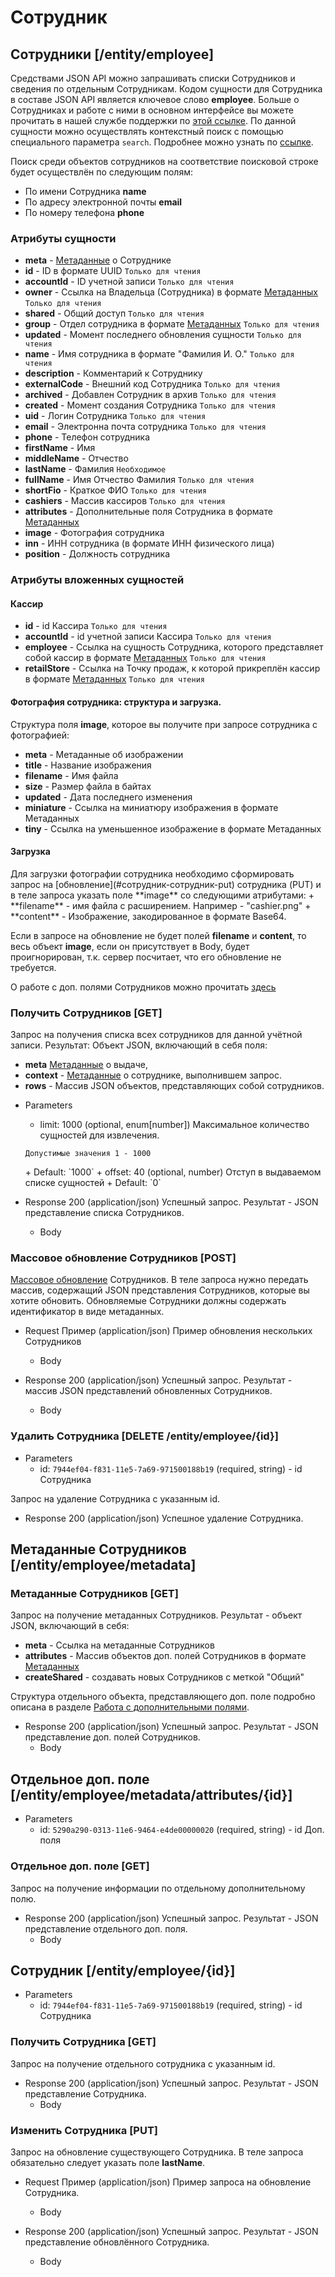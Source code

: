 <!-- include(metadata.apib) -->

# Сотрудник
## Сотрудники [/entity/employee]
Средствами JSON API можно запрашивать списки Сотрудников и сведения по отдельным Сотрудникам. Кодом сущности для Сотрудника в составе JSON API является ключевое слово **employee**. Больше о Сотрудниках и работе с ними в основном интерфейсе вы можете прочитать в нашей службе поддержки по [этой ссылке](https://support.moysklad.ru/hc/ru/articles/204019656-%D0%A1%D0%BE%D1%82%D1%80%D1%83%D0%B4%D0%BD%D0%B8%D0%BA%D0%B8).
По данной сущности можно осуществлять контекстный поиск с помощью специального параметра `search`. Подробнее можно узнать по [ссылке](/api/remap/1.2/doc/index.html#header-контекстный-поиск).

Поиск среди объектов сотрудников на соответствие поисковой строке будет осуществлён по следующим полям:
+ По имени Сотрудника **name**
+ По адресу электронной почты **email**
+ По номеру телефона **phone**

### Атрибуты сущности
+ **meta** - [Метаданные](/api/remap/1.2/doc/index.html#header-метаданные) о Сотруднике
+ **id** - ID в формате UUID `Только для чтения`
+ **accountId** - ID учетной записи `Только для чтения`
+ **owner** - Ссылка на Владельца (Сотрудника) в формате [Метаданных](/api/remap/1.2/doc/index.html#header-метаданные) `Только для чтения`
+ **shared** - Общий доступ `Только для чтения`
+ **group** - Отдел сотрудника в формате [Метаданных](/api/remap/1.2/doc/index.html#header-метаданные) `Только для чтения`
+ **updated** - Момент последнего обновления сущности `Только для чтения`
+ **name** - Имя сотрудника в формате "Фамилия И. О." `Только для чтения`
+ **description** - Комментарий к Сотруднику
+ **externalCode** - Внешний код Сотрудника `Только для чтения`
+ **archived** - Добавлен Сотрудник в архив `Только для чтения`
+ **created** - Момент создания Сотрудника `Только для чтения`
+ **uid** - Логин Сотрудника `Только для чтения`
+ **email** - Электронна почта сотрудника `Только для чтения`
+ **phone** - Телефон сотрудника
+ **firstName** - Имя
+ **middleName** - Отчество
+ **lastName** - Фамилия `Необходимое`
+ **fullName** - Имя Отчество Фамилия `Только для чтения`
+ **shortFio** - Краткое ФИО `Только для чтения`
+ **cashiers** - Массив кассиров `Только для чтения`
+ **attributes** - Дополнительные поля Сотрудника в формате [Метаданных](/api/remap/1.2/doc/index.html#header-метаданные)
+ **image** - Фотография сотрудника
+ **inn** - ИНН сотрудника (в формате ИНН физического лица)
+ **position** - Должность сотрудника 

### Атрибуты вложенных сущностей
#### Кассир
+ **id** - id Кассира `Только для чтения`
+ **accountId** - id учетной записи Кассира `Только для чтения`
+ **employee** - Ссылка на сущность Сотрудника, которого представляет собой кассир в формате [Метаданных](/api/remap/1.2/doc/index.html#header-метаданные) `Только для чтения`
+ **retailStore** - Ссылка на Точку продаж, к которой прикреплён кассир в формате [Метаданных](/api/remap/1.2/doc/index.html#header-метаданные) `Только для чтения`

#### Фотография сотрудника: структура и загрузка.
Структура поля **image**, которое вы получите при запросе сотрудника с фотографией:
+ **meta** - Метаданные об изображении
+ **title** - Название изображения
+ **filename** - Имя файла
+ **size** - Размер файла в байтах
+ **updated** - Дата последнего изменения
+ **miniature** - Ссылка на миниатюру изображения в формате Метаданных
+ **tiny** - Ссылка на уменьшенное изображение в формате Метаданных

<h4>Загрузка</h4>
Для загрузки фотографии сотрудника необходимо сформировать запрос на [обновление](#сотрудник-сотрудник-put) сотрудника (PUT) и в теле запроса
указать поле **image** со следующими атрибутами:
+ **filename** - имя файла с расширением. Например - "cashier.png"
+ **content** - Изображение, закодированное в формате Base64.

Если в запросе на обновление не будет полей **filename** и **content**, то весь объект **image**, если он присутствует в Body,
будет проигнорирован, т.к. сервер посчитает, что его обновление не требуется.

О работе с доп. полями Сотрудников можно прочитать [здесь](/api/remap/1.2/doc/index.html#header-работа-с-дополнительными-полями)


### Получить Сотрудников [GET]
Запрос на получения списка всех сотрудников для данной учётной записи.
Результат: Объект JSON, включающий в себя поля:
- **meta** [Метаданные](/api/remap/1.2/doc/index.html#header-метаданные) о выдаче,
- **context** - [Метаданные](/api/remap/1.2/doc/index.html#header-метаданные) о сотруднике, выполнившем запрос.
- **rows** - Массив JSON объектов, представляющих собой сотрудников.
+ Parameters
  + limit: 1000 (optional, enum[number])
  Максимальное количество сущностей для извлечения.
  <p>
    <code>Допустимые значения 1 - 1000</code>
  </p>
      + Default: `1000`
  + offset: 40 (optional, number)
    Отступ в выдаваемом списке сущностей
      + Default: `0`

+ Response 200 (application/json)
Успешный запрос. Результат - JSON представление списка Сотрудников.
  + Body
        <!-- include(body/employee/get_list.json) -->

### Массовое обновление Сотрудников [POST]
[Массовое обновление](/api/remap/1.2/doc/index.html#header-создание-и-обновление-нескольких-объектов) Сотрудников.
В теле запроса нужно передать массив, содержащий JSON представления Сотрудников, которые вы хотите обновить.
Обновляемые Сотрудники должны содержать идентификатор в виде метаданных.

+ Request Пример (application/json)
Пример обновления нескольких Сотрудников
  + Body
        <!-- include(body/employee/post_massive_request.json) -->

+ Response 200 (application/json)
Успешный запрос. Результат - массив JSON представлений обновленных Сотрудников.
  + Body
        <!-- include(body/employee/post_massive_response.json) -->

### Удалить Сотрудника [DELETE /entity/employee/{id}]
+ Parameters
  + id: `7944ef04-f831-11e5-7a69-971500188b19` (required, string) - id Сотрудника

Запрос на удаление Сотрудника с указанным id.

+ Response 200 (application/json)
Успешное удаление Сотрудника.

## Метаданные Сотрудников [/entity/employee/metadata]
### Метаданные Сотрудников [GET]
Запрос на получение метаданных Сотрудников. Результат - объект JSON, включающий в себя:
+ **meta** - Ссылка на метаданные Сотрудников
+ **attributes** - Массив объектов доп. полей Сотрудников в формате [Метаданных](#header-метаданные)
+ **createShared** - создавать новых Сотрудников с меткой "Общий"

Структура отдельного объекта, представляющего доп. поле подробно описана в разделе [Работа с дополнительными полями](#header-работа-с-дополнительными-полями).

+ Response 200 (application/json)
Успешный запрос. Результат - JSON представление доп. полей Сотрудников.
  + Body
        <!-- include(body/employee/get_metadata.json) -->

## Отдельное доп. поле [/entity/employee/metadata/attributes/{id}]
+ Parameters
  + id: `5290a290-0313-11e6-9464-e4de00000020` (required, string) - id Доп. поля
### Отдельное доп. поле [GET]
Запрос на получение информации по отдельному дополнительному полю.
+ Response 200 (application/json)
Успешный запрос. Результат - JSON представление отдельного доп. поля.
  + Body
        <!-- include(body/employee/metadata_by_id.json) -->

## Сотрудник [/entity/employee/{id}]
+ Parameters
  + id: `7944ef04-f831-11e5-7a69-971500188b19` (required, string) - id Сотрудника

### Получить Сотрудника [GET]
Запрос на получение отдельного сотрудника с указанным id.
+ Response 200 (application/json)
Успешный запрос. Результат - JSON представление Сотрудника.
  + Body
        <!-- include(body/employee/get_by_id.json) -->


### Изменить Сотрудника [PUT]
Запрос на обновление существующего Сотрудника. В теле запроса обязательно следует указать поле **lastName**.
+ Request Пример (application/json)
Пример запроса на обновление Сотрудника.
  + Body
        <!-- include(body/employee/put_request.json) -->

+ Response 200 (application/json)
Успешный запрос. Результат - JSON представление обновлённого Сотрудника.
  + Body
        <!-- include(body/employee/put_response.json) -->
